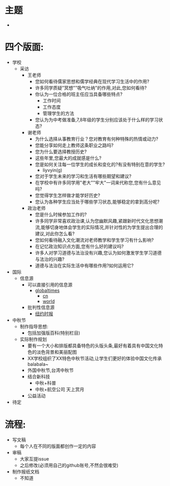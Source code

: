 # 主题
- 
# 四个版面:  
- 学校
    - 采访
        - 王老师
            - 您如何看待儒家思想和儒学经典在现代学习生活中的作用?
            - 许多同学质疑"冥想""吸气吐纳"的作用,对此,您如何看待?
            - 你认为一位合格的班主任应当具备哪些特点?
                - 工作时间
                - 工作态度
                - 管理学生的方法
            - 您认为为中考做准备,7,8年级的学生分别应该处于什么样的学习状态?
        - 谢老师
            - 为什么选择从事教育行业？您对教育有何种特殊的热情或动力?
            - 您能分享如何走上教师这条职业之路吗?
            - 您为什么要选择教授历史?
            - 这些年里,您最大的成就感是什么?
            - 您是如何关注每一位学生的成长和变化的?有没有特别在意的学生?
                - liyvyin(g)
            - 您对于学生未来的学习和生活有哪些期望和建议?
            - 在学校中有许多同学用"老大""牢大"一词来代称您,您有什么意见吗?
            - 您觉得学生怎样做才能学好历史?
            - 您认为各种学生应当处于哪些学习状态,能够稳定的拿到高分呢?
        - 政治老师
            - 您是什么时候参加工作的?
            - 许多同学非常喜欢政治课,认为您幽默风趣,紧跟新时代文化思想潮流,能够切身地体会学生的实际情况,并针对性的为学生提出合理的建议,对此你怎么看?
            - 您如何看待融入文化潮流对老师教学和学生学习有什么影响?
            - 在记忆政治知识点方面,您有什么好的建议吗?
            - 许多人对学习道德与法治没有兴趣,您认为如何激发学生学习道德与法治的兴趣?
            - 道德与法治在实际生活中有哪些作用?如何运用它?
- 国际
    - 信息源
        - 可以直接引用的信息源
            - [globaltimes](www.globaltimes.cn)
                - [cn](https://www.globaltimes.cn/china/index.html)
                - [world](https://www.globaltimes.cn/world/index.html)
        - 批判性信息源
            - [纽约时报](https://www.usnews.com/topics/organizations/new_york_times?offset=10)
- 中秋节
    - 制作指导思想:
        - 包括加强版百科(特别栏目)
    - 实际制作规划
        - 要有一个大小和排版都具备特色的头版头条,最好有着具有中国文化特色的淡色背景和美丽配图
        - XX学校组织了XX特色中秋节活动,让学生们更好的体验中国文化传承balabala~
        - 外国中秋节,台湾中秋节
        - 结合新科技
            - 中秋+科普
            - 中秋+航空公司 天上赏月
        - 公益活动
- 待定
# 流程:  
- 写文稿
    - 每个人在不同的版面都创作一定的内容
- 审稿
    - 大家互提issue
    - 之后修改(必须用自己的github账号,不然会很难受)
- 制作报纸文档
    - 不知道
